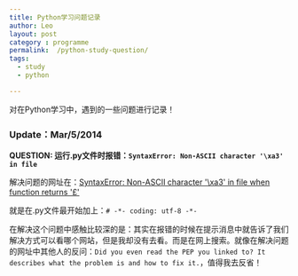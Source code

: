 ```yaml
---
title: Python学习问题记录
author: Leo
layout: post
category : programme
permalink:  /python-study-question/
tags: 
  - study
  - python

---
```


对在Python学习中，遇到的一些问题进行记录！


### Update：Mar/5/2014

**QUESTION: 运行.py文件时报错：`SyntaxError: Non-ASCII character '\xa3' in file`**

解决问题的网址在：[SyntaxError: Non-ASCII character '\xa3' in file when function returns '£'](http://stackoverflow.com/questions/10589620/syntaxerror-non-ascii-character-xa3-in-file-when-function-returns)

就是在.py文件最开始加上：`# -*- coding: utf-8 -*-`

在解决这个问题中感触比较深的是：其实在报错的时候在提示消息中就告诉了我们解决方式可以看哪个网站，但是我却没有去看。而是在网上搜索。就像在解决问题的网址中其他人的反问：`Did you even read the PEP you linked to? It describes what the problem is and how to fix it.`，值得我去反省！


